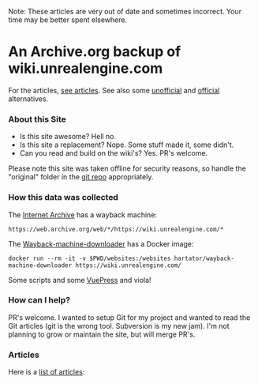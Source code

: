 Note:  These articles are very out of date and sometimes incorrect.  Your time may be better spent elsewhere.

# An Archive.org backup of wiki.unrealengine.com

For the articles, [see articles](https://michaeljcole.github.io/wiki.unrealengine.com/#articles).  See also some [unofficial](https://forums.unrealengine.com/unreal-engine/announcements-and-releases/1739154-changes-to-the-official-unreal-engine-wiki?p=1745505#post1745505) and [official](https://forums.unrealengine.com/unreal-engine/announcements-and-releases/1745504-a-new-community-hosted-unreal-engine-wiki) alternatives.

### About this Site

- Is this site awesome?  Hell no.
- Is this site a replacement?  Nope.  Some stuff made it, some didn't.
- Can you read and build on the wiki's?  Yes.  PR's welcome.

Please note this site was taken offline for security reasons, so handle the "original" folder in the [git repo](https://github.com/MichaelJCole/wiki.unrealengine.com) appropriately.

### How this data was collected

The [Internet Archive](https://archive.org) has a wayback machine:

```
https://web.archive.org/web/*/https://wiki.unrealengine.com/*
```

The [Wayback-machine-downloader](https://github.com/hartator/wayback-machine-downloader) has a Docker image:

```
docker run --rm -it -v $PWD/websites:/websites hartator/wayback-machine-downloader https://wiki.unrealengine.com/ 
```

Some scripts and some [VuePress](https://snipcart.com/blog/choose-best-static-site-generator) and viola!

### How can I help?

PR's welcome.  I wanted to setup Git for my project and wanted to read the Git articles (git is the wrong tool.  Subversion is my new jam).  I'm not planning to grow or maintain the site, but will merge PR's.

### Articles

Here is a [list of articles](https://michaeljcole.github.io/wiki.unrealengine.com/#articles):

